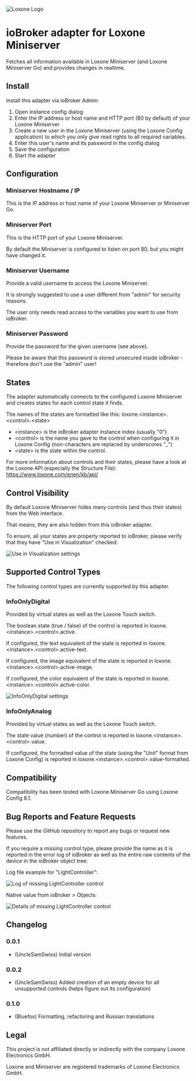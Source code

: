![Loxone Logo](admin/loxone.png)

# ioBroker adapter for Loxone Miniserver

Fetches all information available in Loxone Miniserver (and Loxone Miniserver Go) and provides changes in realtime.

## Install

Install this adapter via ioBroker Admin:
1. Open instance config dialog
2. Enter the IP address or host name and HTTP port (80 by default) of your Loxone Miniserver
3. Create a new user in the Loxone Miniserver (using the Loxone Config application) to which you only give read rights to all required variables.
4. Enter this user's name and its password in the config dialog
5. Save the configuration
6. Start the adapter

## Configuration

### Miniserver Hostname / IP

This is the IP address or host name of your Loxone Miniserver or Miniserver Go.

### Miniserver Port

This is the HTTP port of your Loxone Miniserver.

By default the Miniserver is configured to listen on port 80, but you might have changed it.

### Miniserver Username

Provide a valid username to access the Loxone Miniserver.

It is strongly suggested to use a user different from "admin" for security reasons.

The user only needs read access to the variables you want to use from ioBroker.

### Miniserver Password

Provide the password for the given username (see above).

Please be aware that this password is stored unsecured inside ioBroker - therefore don't use the "admin" user!

## States

The adapter automatically connects to the configured Loxone Miniserver and creates states for each control state it finds.

The names of the states are formatted like this: loxone.&lt;instance&gt;.&lt;control&gt;.&lt;state&gt;
- &lt;instance&gt; is the ioBroker adapter instance index (usually "0")
- &lt;control&gt; is the name you gave to the control when configuring it in Loxone Config (non-characters are replaced by underscores "_")
- &lt;state&gt; is the state within the control.

For more information about controls and their states, please have a look at the Loxone API (especially the Structure File): https://www.loxone.com/enen/kb/api/

## Control Visibility

By default Loxone Miniserver hides many controls (and thus their states) from the Web interface.

That means, they are also hidden from this ioBroker adapter.

To ensure, all your states are properly reported to ioBroker, please verify that they have "Use in Visualization" checked:

![Use in Visualization settings](doc/loxone-config-use-in-visualization.png)

## Supported Control Types

The following control types are currently supported by this adapter.

### InfoOnlyDigital

Provided by virtual states as well as the Loxone Touch switch.

The boolean state (true / false) of the control is reported in loxone.&lt;instance&gt;.&lt;control&gt;.active.

If configured, the text equivalent of the state is reported in loxone.&lt;instance&gt;.&lt;control&gt;.active-text.

If configured, the image equivalent of the state is reported in loxone.&lt;instance&gt;.&lt;control&gt;.active-image.

If configured, the color equivalent of the state is reported in loxone.&lt;instance&gt;.&lt;control&gt;.active-color.

![InfoOnlyDigital settings](doc/loxone-config-info-only-digital.png)

### InfoOnlyAnalog

Provided by virtual states as well as the Loxone Touch switch.

The state value (number) of the control is reported in loxone.&lt;instance&gt;.&lt;control&gt;.value.

If configured, the formatted value of the state (using the "Unit" format from Loxone Config) is reported in loxone.&lt;instance&gt;.&lt;control&gt;.value-formatted.

## Compatibility

Compatibility has been tested with Loxone Miniserver Go using Loxone Config 8.1.

## Bug Reports and Feature Requests

Please use the GitHub repository to report any bugs or request new features.

If you require a missing control type, please provide the name as it is reported in the error log of ioBroker as well as the entire raw contents of the device in the ioBroker object tree:

Log file example for "LightController":

![Log of missing LightController control](doc/log-missing-control-type.png)

Native value from ioBroker &gt; Objects

![Details of missing LightController control](doc/details-missing-control-type.png)

## Changelog
### 0.0.1
* (UncleSamSwiss) Initial version

### 0.0.2
* (UncleSamSwiss) Added creation of an empty device for all unsupported controls (helps figure out its configuration)

### 0.1.0
* (Bluefox) Formatting, refactoring and Russian translations

## Legal

This project is not affiliated directly or indirectly with the company Loxone Electronics GmbH.

Loxone and Miniserver are registered trademarks of Loxone Electronics GmbH.